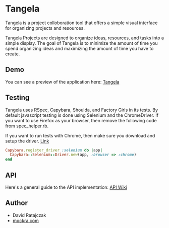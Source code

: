 # Tangela

Tangela is a project colloboration tool that offers a simple visual
interface for organizing projects and resources.

Tangela Projects are designed to organize ideas, resources, and tasks
into a simple display. The goal of Tangela is to minimize the amount of
time you spend organizing ideas and maximizing the amount of time you
have to create.

## Demo

You can see a preview of the application here:
[Tangela](http://tangela.info)

## Testing

Tangela uses RSpec, Capybara, Shoulda, and Factory Girls in its
tests. By default javascript testing is done using Selenium and the
ChromeDriver. If you want to use Firefox as your browser, then remove
the following code from spec_helper.rb.

If you want to run tests with Chrome, then make sure you download and
setup the driver. [Link](http://code.google.com/p/selenium/wiki/ChromeDriver)

``` ruby
Capybara.register_driver :selenium do |app|
  Capybara::Selenium::Driver.new(app, :browser => :chrome)
end
```

## API

Here's a general guide to the API implementation:
[API Wiki](https://github.com/mockra/tangela/wiki/Api-Guide)

## Author

* David Ratajczak
* [mockra.com](http://mockra.com/)
